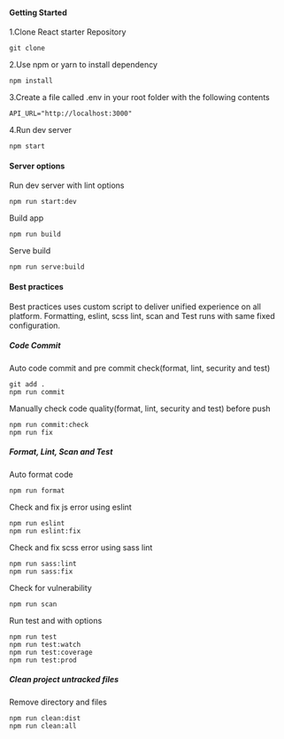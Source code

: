 #### Getting Started

1.Clone React starter Repository

```
git clone
```

2.Use npm or yarn to install dependency

```
npm install
```

3.Create a file called .env in your root folder with the following contents

```
API_URL="http://localhost:3000"
```

4.Run dev server

```
npm start
```

#### Server options

Run dev server with lint options

```
npm run start:dev
```

Build app

```
npm run build
```

Serve build

```
npm run serve:build
```

#### Best practices

Best practices uses custom script to deliver unified experience on all platform. Formatting, eslint, scss lint, scan and Test runs with same fixed configuration.

##### Code Commit

Auto code commit and pre commit check(format, lint, security and test)

```
git add .
npm run commit
```

Manually check code quality(format, lint, security and test) before push

```
npm run commit:check
npm run fix
```

##### Format, Lint, Scan and Test

Auto format code

```
npm run format
```

Check and fix js error using eslint

```
npm run eslint
npm run eslint:fix
```

Check and fix scss error using sass lint

```
npm run sass:lint
npm run sass:fix
```

Check for vulnerability

```
npm run scan
```

Run test and with options

```
npm run test
npm run test:watch
npm run test:coverage
npm run test:prod
```

##### Clean project untracked files

Remove directory and files

```
npm run clean:dist
npm run clean:all
```
